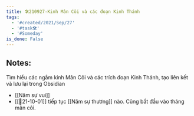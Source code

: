 ```yaml
---
title: 🛠️210927-Kinh Mân Côi và các đoạn Kinh Thánh
tags:
  - '#created/2021/Sep/27'
  - '#task🛠️'
  - '#Someday'
is_done: False
---
```


## Notes:
Tìm hiểu các ngắm kinh Mân Côi và các trích đoạn Kinh Thánh, tạo liên kết và lưu lại trong Obsidian

- [[Năm sự vui]]
- [[📝21-10-01]] tiếp tục [[Năm sự thương]] nào. Cũng bắt đầu vào tháng mân côi.